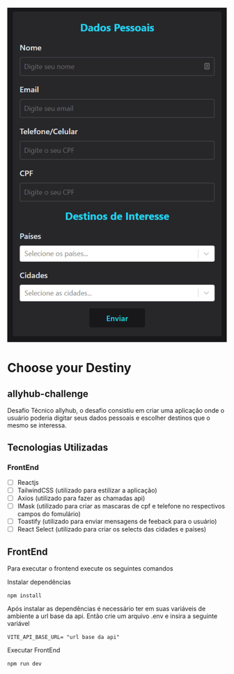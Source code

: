 ![imagem da tela principal](https://github.com/wendelsilva/allyhub-challenge/blob/main/choose-your-destiny/choose-your-destine.png?raw=true)
# Choose your Destiny
## allyhub-challenge

Desafio Técnico allyhub, o desafio consistiu em criar uma aplicação onde o usuário poderia digitar seus dados pessoais e escolher destinos que o mesmo se interessa.

## Tecnologias Utilizadas
### FrontEnd
- [ ] Reactjs
- [ ] TailwindCSS (utilizado para estilizar a aplicação)
- [ ] Axios (utilizado para fazer as chamadas api)
- [ ] IMask (utilizado para criar as mascaras de cpf e telefone no respectivos campos do fomulário)
- [ ] Toastify (utilizado para enviar mensagens de feeback para o usuário)
- [ ] React Select (utilizado para criar os selects das cidades e países)

## FrontEnd
Para executar o frontend execute os seguintes comandos

Instalar dependências
```
npm install
```
Após instalar as dependências é necessário ter em suas variáveis de ambiente a url base da api. Então crie um arquivo .env e insira a seguinte variável
```
VITE_API_BASE_URL= "url base da api"
```
Executar FrontEnd
```
npm run dev
```

